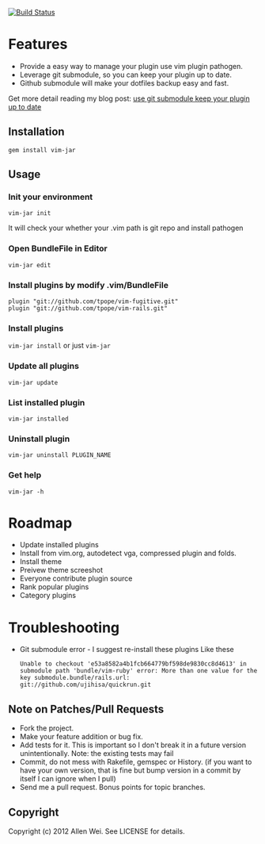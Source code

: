 [![Build Status](https://secure.travis-ci.org/allenwei/vim-jar.png)](http://travis-ci.org/allenwei/vim-jar)

Features
=============

* Provide a easy way to manage your plugin use vim plugin pathogen.
* Leverage git submodule, so you can keep your plugin up to date.
* Github submodule will make your dotfiles backup easy and fast.

Get more detail reading my blog post: [use git submodule keep your plugin up to date](http://www.allenwei.cn/tips-using-git-submodule-keep-your-plugin-up-to-date)

Installation
-----------

  `gem install vim-jar`

Usage
-----

### Init your environment

  `vim-jar init` 

It will check your whether your .vim path is git repo and install pathogen

### Open BundleFile in Editor 
  
  `vim-jar edit`


### Install plugins by modify .vim/BundleFile

    plugin "git://github.com/tpope/vim-fugitive.git"
    plugin "git://github.com/tpope/vim-rails.git"

### Install plugins 

  `vim-jar install` or just `vim-jar`


### Update all plugins

  `vim-jar update`

### List installed plugin

  `vim-jar installed`

### Uninstall plugin  

  `vim-jar uninstall PLUGIN_NAME`

### Get help 

  `vim-jar -h`

Roadmap 
=============

* Update installed plugins 
* Install from vim.org, autodetect vga, compressed plugin and folds.
* Install theme 
* Preivew theme screeshot
* Everyone contribute plugin source 
* Rank popular plugins  
* Category plugins

Troubleshooting
=============
* Git submodule error - I suggest re-install these plugins
  Like these 

  `Unable to checkout 'e53a8582a4b1fcb664779bf598de9830cc8d4613' in submodule path 'bundle/vim-ruby'
   error: More than one value for the key submodule.bundle/rails.url: git://github.com/ujihisa/quickrun.git
  `

## Note on Patches/Pull Requests
 
* Fork the project.
* Make your feature addition or bug fix.
* Add tests for it. This is important so I don't break it in a
  future version unintentionally.  Note: the existing tests may fail
* Commit, do not mess with Rakefile, gemspec or History.
  (if you want to have your own version, that is fine but bump version in a commit by itself I can ignore when I pull)
* Send me a pull request. Bonus points for topic branches.

## Copyright

Copyright (c) 2012 Allen Wei. See LICENSE for details.

